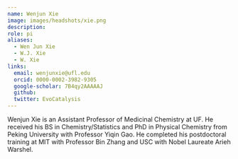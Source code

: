 ```yaml
---
name: Wenjun Xie
image: images/headshots/xie.png
description: 
role: pi
aliases:
  - Wen Jun Xie
  - W.J. Xie
  - W. Xie
links:
  email: wenjunxie@ufl.edu
  orcid: 0000-0002-3982-9305
  google-scholar: 7B4qy2AAAAAJ
  github: 
  twitter: EvoCatalysis
---
```



Wenjun Xie is an Assistant Professor of Medicinal Chemistry at UF. He received his BS in Chemistry/Statistics and PhD in Physical Chemistry from Peking University with Professor Yiqin Gao. He completed his postdoctoral training at MIT with Professor Bin Zhang and USC with Nobel Laureate Arieh Warshel.
